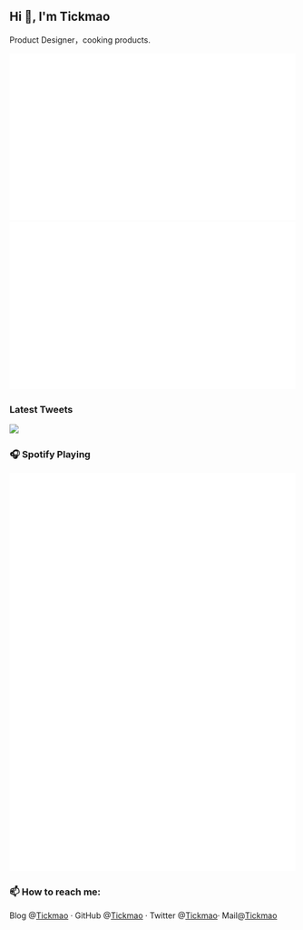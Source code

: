 <!-- <p align="center">
  Visitor count<br>
  <img src="https://profile-counter.glitch.me/tickmao/count.svg" />
</p> -->
<h2>Hi 👋, I'm Tickmao</h2>
Product Designer，cooking products.

![](https://raw.githubusercontent.com/tickmao/github-stats-transparent/output/generated/overview.svg)
![](https://raw.githubusercontent.com/tickmao/github-stats-transparent/output/generated/languages.svg)

### Latest Tweets

<p><a href="https://www.twitter.com/itgoyo"><img src="https://github-readme-twitter.gazf.vercel.app/api?id=tickmao)](https://github.com/gazf/github-readme-twitter"></a></p>

### 🎧 Spotify Playing

![spotify-github-profile](/img/default.svg)
<!-- [![spotify-github-profile](https://spotify-github-profile.vercel.app/api/view?uid=g9mmploi6sdrg6sk0xosqex2u&cover_image=true&theme=default)](https://github.com/kittinan/spotify-github-profile) -->

### 📫 How to reach me:
Blog @[Tickmao](https://blog.tickmao.com) · GitHub @[Tickmao](https://github.com/tickmao) · Twitter @[Tickmao](https://twitter.com/tcikamo)· Mail@[Tickmao](mailto:lyle.lypm@gmail.com)